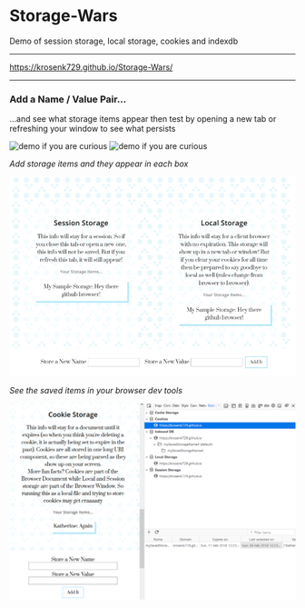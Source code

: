 # Storage-Wars
Demo of session storage, local storage, cookies and indexdb

---

https://krosenk729.github.io/Storage-Wars/

---

### Add a Name / Value Pair...
...and see what storage items appear then test by opening a new tab or refreshing your window to see what persists 
 
![demo if you are curious](https://github.com/krosenk729/Storage-Wars/blob/master/screenshots/samplegif.gif)
![demo if you are curious](https://raw.githubusercontent.com/krosenk729/Storage-Wars/master/screenshots/samplegif.gif)


_*Add storage items and they appear in each box*_


![saved items](https://raw.githubusercontent.com/krosenk729/Storage-Wars/master/screenshots/saved-storage.png)


_*See the saved items in your browser dev tools*_


![inspect elements](https://raw.githubusercontent.com/krosenk729/Storage-Wars/master/screenshots/demo.png)